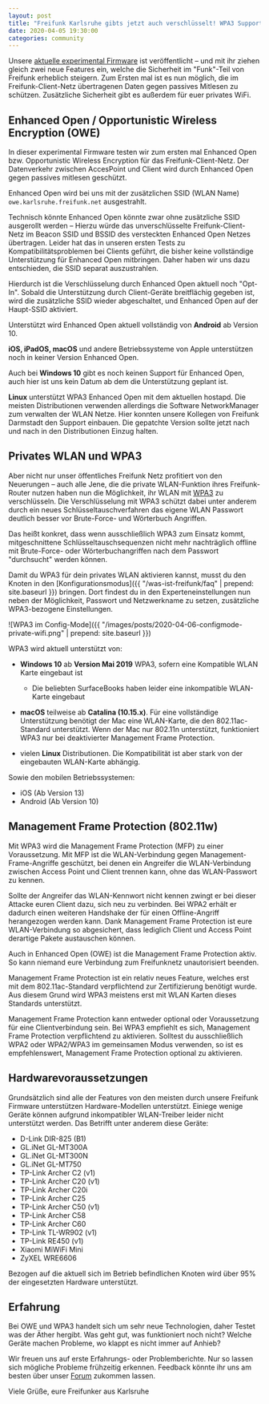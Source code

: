 ```yaml
---
layout: post
title: "Freifunk Karlsruhe gibts jetzt auch verschlüsselt! WPA3 Support machts möglich"
date: 2020-04-05 19:30:00
categories: community
---
```


Unsere [aktuelle experimental Firmware](https://firmware.karlsruhe.freifunk.net) ist veröffentlicht – und mit ihr ziehen gleich zwei neue Features ein, welche die Sicherheit im "Funk"-Teil von Freifunk erheblich steigern. Zum Ersten mal ist es nun möglich, die im Freifunk-Client-Netz übertragenen Daten gegen passives Mitlesen zu schützen. Zusätzliche Sicherheit gibt es außerdem für euer privates WiFi.

<!--*-->

## Enhanced Open / Opportunistic Wireless Encryption (OWE)

In dieser experimental Firmware testen wir zum ersten mal Enhanced Open bzw. Opportunistic Wireless Encryption für das Freifunk-Client-Netz. Der Datenverkehr zwischen AccesPoint und Client wird durch Enhanced Open gegen passives mitlesen geschützt.

Enhanced Open wird bei uns mit der zusätzlichen SSID (WLAN Name) `owe.karlsruhe.freifunk.net` ausgestrahlt.

Technisch könnte Enhanced Open könnte zwar ohne zusätzliche SSID ausgerollt werden – Hierzu würde das unverschlüsselte Freifunk-Client-Netz im Beacon SSID und BSSID des versteckten Enhanced Open Netzes übertragen.
Leider hat das in unseren ersten Tests zu Kompatibilitätsproblemen bei Clients geführt, die bisher keine vollständige Unterstützung für Enhanced Open mitbringen. Daher haben wir uns dazu entschieden, die SSID separat auszustrahlen.

Hierdurch ist die Verschlüsselung durch Enhanced Open aktuell noch "Opt-In". Sobald die Unterstützung durch Client-Geräte breitflächig gegeben ist, wird die zusätzliche SSID wieder abgeschaltet, und Enhanced Open auf der Haupt-SSID aktiviert.

Unterstützt wird Enhanced Open aktuell vollständig von **Android** ab Version 10.

**iOS, iPadOS, macOS** und andere Betriebssysteme von Apple unterstützen noch in keiner Version Enhanced Open.

Auch bei **Windows 10** gibt es noch keinen Support für Enhanced Open, auch hier ist uns kein Datum ab dem die Unterstützung geplant ist.

**Linux** unterstützt WPA3 Enhanced Open mit dem aktuellen hostapd. Die meisten Distributionen verwenden allerdings die Software NetworkManager zum verwalten der WLAN Netze. Hier konnten unsere Kollegen von Freifunk Darmstadt den Support einbauen. Die gepatchte Version sollte jetzt nach und nach in den Distributionen Einzug halten.


## Privates WLAN und WPA3

Aber nicht nur unser öffentliches Freifunk Netz profitiert von den Neuerungen – auch alle Jene, die die private WLAN-Funktion ihres Freifunk-Router nutzen haben nun die Möglichkeit, ihr WLAN mit [WPA3](https://de.wikipedia.org/wiki/Wi-Fi_Protected_Access) zu verschlüsseln. Die Verschlüsselung mit WPA3 schützt dabei unter anderem durch ein neues Schlüsseltauschverfahren das eigene WLAN Passwort deutlich besser vor Brute-Force- und Wörterbuch Angriffen.

Das heißt konkret, dass wenn ausschließlich WPA3 zum Einsatz kommt, mitgeschnittene Schlüsseltauschsequenzen nicht mehr nachträglich offline mit Brute-Force- oder Wörterbuchangriffen nach dem Passwort "durchsucht" werden können.

Damit du WPA3 für dein privates WLAN aktivieren kannst, musst du den Knoten in den [Konfigurationsmodus]({{ "/was-ist-freifunk/faq" | prepend: site.baseurl }}) bringen. Dort findest du in den Experteneinstellungen nun neben der Möglichkeit, Passwort und Netzwerkname zu setzen, zusätzliche WPA3-bezogene Einstellungen.

![WPA3 im Config-Mode]({{ "/images/posts/2020-04-06-configmode-private-wifi.png" | prepend: site.baseurl }})

WPA3 wird aktuell unterstützt von:

* **Windows 10** ab **Version Mai 2019** WPA3, sofern eine Kompatible WLAN Karte eingebaut ist

  * Die beliebten SurfaceBooks haben leider eine inkompatible WLAN-Karte eingebaut

* **macOS** teilweise ab **Catalina (10.15.x)**. Für eine vollständige Unterstützung benötigt der Mac eine WLAN-Karte, die den 802.11ac-Standard unterstützt. Wenn der Mac nur 802.11n unterstützt, funktioniert WPA3 nur bei deaktivierter Management Frame Protection.

* vielen **Linux** Distributionen. Die Kompatibilität ist aber stark von der eingebauten WLAN-Karte abhängig.

Sowie den mobilen Betriebssystemen:
* iOS (Ab Version 13)
* Android (Ab Version 10)


## Management Frame Protection (802.11w)

Mit WPA3 wird die Management Frame Protection (MFP) zu einer Voraussetzung. Mit MFP ist die WLAN-Verbindung gegen Management-Frame-Angriffe geschützt, bei denen ein Angreifer die WLAN-Verbindung zwischen Access Point und Client trennen kann, ohne das WLAN-Passwort zu kennen.

Sollte der Angreifer das WLAN-Kennwort nicht kennen zwingt er bei dieser Attacke euren Client dazu, sich neu zu verbinden. Bei WPA2 erhält er dadurch einen weiteren Handshake der für einen Offline-Angriff herangezogen werden kann. Dank Management Frame Protection ist eure WLAN-Verbindung so abgesichert, dass lediglich Client und Access Point derartige Pakete austauschen können.

Auch in Enhanced Open (OWE) ist die Management Frame Protection aktiv. So kann niemand eure Verbindung zum Freifunknetz unautorisiert beenden.

Management Frame Protection ist ein relativ neues Feature, welches erst mit dem 802.11ac-Standard verpflichtend zur Zertifizierung benötigt wurde. Aus diesem Grund wird WPA3 meistens erst mit WLAN Karten dieses Standards unterstützt.

Management Frame Protection kann entweder optional oder Voraussetzung für eine Clientverbindung sein. Bei WPA3 empfiehlt es sich, Management Frame Protection verpflichtend zu aktivieren. Solltest du ausschließlich WPA2 oder WPA2/WPA3 im gemeinsamen Modus verwenden, so ist es empfehlenswert, Management Frame Protection optional zu aktivieren.


## Hardwarevoraussetzungen

Grundsätzlich sind alle der Features von den meisten durch unsere Freifunk Firmware unterstützen Hardware-Modellen unterstützt.
Einiege wenige Geräte können aufgrund inkompatibler WLAN-Treiber leider nicht unterstützt werden.
Das Betrifft unter anderem diese Geräte:

* D-Link DIR-825 (B1)
* GL.iNet GL-MT300A
* GL.iNet GL-MT300N
* GL.iNet GL-MT750
* TP-Link Archer C2 (v1)
* TP-Link Archer C20 (v1)
* TP-Link Archer C20i
* TP-Link Archer C25
* TP-Link Archer C50 (v1)
* TP-Link Archer C58
* TP-Link Archer C60
* TP-Link TL-WR902 (v1)
* TP-Link RE450 (v1)
* Xiaomi MiWiFi Mini
* ZyXEL WRE6606


Bezogen auf die aktuell sich im Betrieb befindlichen Knoten wird über 95% der eingesetzten Hardware unterstützt.

## Erfahrung

Bei OWE und WPA3 handelt sich um sehr neue Technologien, daher Testet was der Äther hergibt. Was geht gut, was funktioniert noch nicht? Welche Geräte machen Probleme, wo klappt es nicht immer auf Anhieb?

Wir freuen uns auf erste Erfahrungs- oder Problemberichte. Nur so lassen sich mögliche Probleme frühzeitig erkennen. Feedback könnte ihr uns am besten über unser [Forum](https://forum.ortenau.freifunk.net/) zukommen lassen.

Viele Grüße,
eure Freifunker aus Karlsruhe
